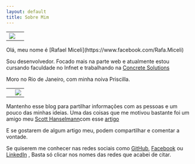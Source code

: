 ```yaml
---
layout: default
title: Sobre Mim
---
```


<table>
  <tr>
    <td align="left"><img src="http://rafael-miceli.com.br/ico/me.jpg"/></td>
    <td align="right"></td>
  </tr>
</table>
Olá, meu nome é [Rafael Miceli](https://www.facebook.com/Rafa.Miceli)

Sou desenvolvedor. Focado mais na parte web e atualmente estou cursando faculdade no Infnet e trabalhando na [Concrete Solutions](http://www.concretesolutions.com.br/)

Moro no Rio de Janeiro, com minha noiva Priscilla.
<table>
  <tr>
    <td align="left"></td>
    <td align="right"><img src="http://rafael-miceli.com.br/ico/pri.jpg"/></td>
  </tr>
</table>
 
Mantenho esse blog para partilhar informações com as pessoas e um pouco das minhas ideias. 
Uma das coisas que me motivou bastante foi um amigo meu [Scott Hanselmann](https://twitter.com/shanselman)com esse [artigo](http://www.hanselman.com/blog/DoTheyDeserveTheGiftOfYourKeystrokes.aspx) 

E se gostarem de algum artigo meu, podem compartilhar e comentar a vontade.

Se quiserem me conhecer nas redes sociais como [GitHub](https://github.com/Rafael-Miceli/), [Facebook](https://www.facebook.com/Rafa.Miceli) ou [LinkedIn](http://br.linkedin.com/pub/rafael-miceli/24/4aa/718)
, Basta só clicar nos nomes das redes que acabei de citar.
